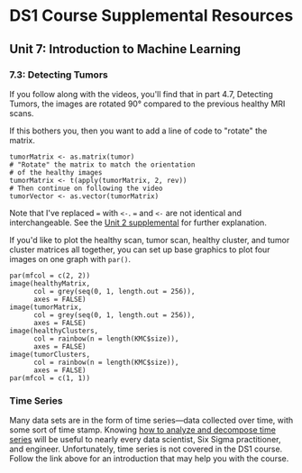 <style scoped> @import url("rmd_doc_suffix.css"); </style>
# DS1 Course Supplemental Resources

## Unit 7: Introduction to Machine Learning

### 7.3: Detecting Tumors

If you follow along with the videos, you'll find that in part 4.7, Detecting Tumors, the images are rotated 90&deg; compared to the previous healthy MRI scans.

If this bothers you, then you want to add a line of code to "rotate" the matrix.

```{r}
tumorMatrix <- as.matrix(tumor)
# "Rotate" the matrix to match the orientation
# of the healthy images
tumorMatrix <- t(apply(tumorMatrix, 2, rev))
# Then continue on following the video
tumorVector <- as.vector(tumorMatrix)
```

Note that I've replaced `=` with `<-`. `=` and `<-` are not identical and interchangeable. See the [Unit 2 supplemental](DS1_supplement_U2.md#assignops) for further explanation.

If you'd like to plot the healthy scan, tumor scan, healthy cluster, and tumor cluster matrices all together, you can set up base graphics to plot four images on one graph with `par()`.

```{r}
par(mfcol = c(2, 2))
image(healthyMatrix, 
      col = grey(seq(0, 1, length.out = 256)), 
      axes = FALSE)
image(tumorMatrix, 
      col = grey(seq(0, 1, length.out = 256)), 
      axes = FALSE)
image(healthyClusters, 
      col = rainbow(n = length(KMC$size)),
      axes = FALSE)
image(tumorClusters, 
      col = rainbow(n = length(KMC$size)),
      axes = FALSE)
par(mfcol = c(1, 1))
```

### Time Series

Many data sets are in the form of time series&mdash;data collected over time, with some sort of time stamp. Knowing [how to analyze and decompose time series](http://rpubs.com/tomhopper/354688) will be useful to nearly every data scientist, Six Sigma practitioner, and engineer. Unfortunately, time series is not covered in the DS1 course. Follow the link above for an introduction that may help you with the course.
